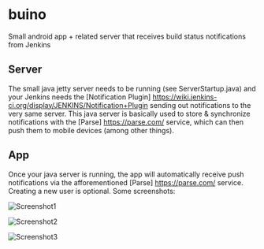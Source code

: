 buino
=====

Small android app + related server that receives build status notifications from Jenkins


Server
------
The small java jetty server needs to be running (see ServerStartup.java) and your Jenkins needs the [Notification Plugin] https://wiki.jenkins-ci.org/display/JENKINS/Notification+Plugin sending out notifications to the very same server. 
This java server is basically used to store & synchronize notifications with the [Parse] https://parse.com/ service, which can then push them to mobile devices (among other things).


App
---
Once your java server is running, the app will automatically receive push notifications via the afforementioned [Parse] https://parse.com/ service. Creating a new user is optional. Some screenshots:

![Screenshot1](http://beerdeveloper.files.wordpress.com/2014/04/buino-ss1.png?w=253)

![Screenshot2](http://beerdeveloper.files.wordpress.com/2014/04/buino-ss2.png?w=253)

![Screenshot3](http://beerdeveloper.files.wordpress.com/2014/04/buino-ss3.png?w=253)

